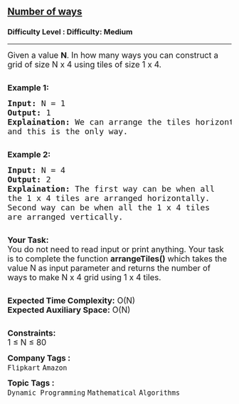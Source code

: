 <h2><a href="https://www.geeksforgeeks.org/problems/number-of-ways2552/1?page=6&difficulty=Medium&status=unsolved&sortBy=submissions">Number of ways</a></h2><h3>Difficulty Level : Difficulty: Medium</h3><hr><div class="problems_problem_content__Xm_eO"><p><span style="font-size:18px">Given a value <strong>N</strong>. In how many ways you can construct a grid&nbsp;of size N x 4 using tiles of size 1 x 4.</span></p>

<p><br>
<strong><span style="font-size:18px">Example 1:</span></strong></p>

<pre><span style="font-size:18px"><strong>Input:</strong> N = 1
<strong>Output:</strong> 1
<strong>Explaination:</strong> We can arrange the tiles horizontally 
and this is the only way.</span></pre>

<p><br>
<strong><span style="font-size:18px">Example 2:</span></strong></p>

<pre><span style="font-size:18px"><strong>Input:</strong> N = 4
<strong>Output:</strong> 2
<strong>Explaination:</strong> The first way can be when all 
the 1 x 4 tiles are arranged horizontally. 
Second way can be when all the 1 x 4 tiles 
are arranged vertically.</span></pre>

<p><br>
<span style="font-size:18px"><strong>Your Task:</strong><br>
You do not need to read input or print anything. Your task is to complete the function <strong>arrangeTiles()</strong> which takes the value N as input parameter and returns the number of ways to make N x 4 grid&nbsp;using 1 x 4 tiles.</span></p>

<p><br>
<span style="font-size:18px"><strong>Expected Time Complexity:</strong> O(N)<br>
<strong>Expected Auxiliary Space:</strong> O(N)</span></p>

<p><br>
<span style="font-size:18px"><strong>Constraints:</strong><br>
1 ≤ N ≤ 80</span></p>
</div><p><span style=font-size:18px><strong>Company Tags : </strong><br><code>Flipkart</code>&nbsp;<code>Amazon</code>&nbsp;<br><p><span style=font-size:18px><strong>Topic Tags : </strong><br><code>Dynamic Programming</code>&nbsp;<code>Mathematical</code>&nbsp;<code>Algorithms</code>&nbsp;